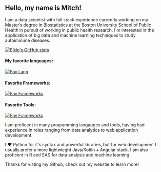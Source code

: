 ## Hello, my name is Mitch!

I am a data scientist with full stack experience currently working on my Master’s degree in Biostatistics 
at the Boston University School of Public Health in pursuit of working in public health research.
I'm interested in the application of big data and machine learning techniques to study autoimmune diseases.

[![Elkip's GitHub stats](https://github-readme-stats.vercel.app/api/top-langs/?username=Elkip&layout=compact)](https://github.com/anuraghazra/github-readme-stats)

#### My favorite languages:
[![Fav Lang](https://skillicons.dev/icons?i=python,r,kotlin,java&theme=dark)](https://skillicons.dev)

#### Favorite Frameworks:
[![Fav Frameworks](https://skillicons.dev/icons?i=django,spring,angular,d3&theme=dark)](https://skillicons.dev)

#### Favorite Tools:
[![Fav Frameworks](https://skillicons.dev/icons?i=linux,vim,github,idea&theme=dark)](https://skillicons.dev)

I am proficent in many programming langauges and tools, having had experience in roles ranging from data analytics to web application development. 

I :heart: Python for it's syntax and powerful libraries, but for web development I usually prefer a more lightwieght Java/Kotlin + Angular stack. I am also proficent in R and SAS for data analysis and machine learning.

Thanks for visting my Github, check out my webstie to learn more!
